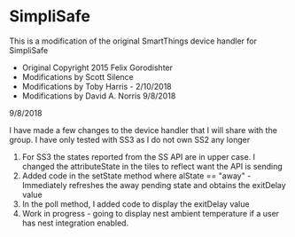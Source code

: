 # SimpliSafe
This is a modification of the original SmartThings device handler for SimpliSafe
 *  Original Copyright 2015 Felix Gorodishter
 *  Modifications by Scott Silence
 *	Modifications by Toby Harris - 2/10/2018
 *  Modifications by David A. Norris 9/8/2018

9/8/2018

I have made a few changes to the device handler that I will share with the group.  I have only tested with SS3 as I do not own SS2 any longer

1) For SS3 the states reported from the SS API are in upper case.  I changed the attributeState in the tiles to reflect want the API is sending
2) Added code in the setState method where alState == "away" - Immediately refreshes the away pending state and obtains the exitDelay value
3) In the poll method, I added code to display the exitDelay value
4) Work in progress - going to display nest ambient temperature if a user has nest integration enabled.
